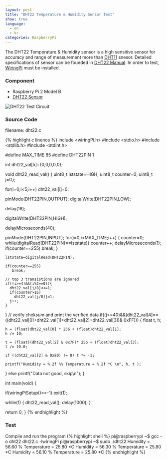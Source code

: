```yaml
---
layout: post
title: "DHT22 Temperature & Humidity Sensor Test"
show: true
language:
  - en
  - kr
categories: RaspberryPi
---
```

The DHT22 Temperature & Humidity sensor is a high sensitive sensor for accuracy and range of measurement more than [DHT11]({{site.url}}/raspberrypi/2016/09/21/dht11-sensor-kr.html) snesor. Detailed specifications of sensor can be founded in [DHT22 Manual](https://www.sparkfun.com/datasheets/Sensors/Temperature/DHT22.pdf). In order to test, [WiringPi]({{site.url}}/raspberrypi/2016/05/20/wiringPi-installation-kr.html) must be installed.

### Component

* Raspberry Pi 2 Model B
* [DHT22 Sensor](https://www.dfrobot.com/wiki/index.php/DHT22_Temperature_and_humidity_module_SKU:SEN0137)
 
![DHT22 Test Circuit]({{site.url}}/images/rpi_dht22_test.png)

### Source Code
filename: dht22.c

{% highlight c linenos %}
include <wiringPi.h>
#include <stdio.h>
#include <stdlib.h>
#include <stdint.h>

#define MAX_TIME 85
#define DHT22PIN 1

int dht22_val[5]={0,0,0,0,0};

void dht22_read_val()
{
  uint8_t lststate=HIGH;
  uint8_t counter=0;
  uint8_t j=0,i;

  for(i=0;i<5;i++)
     dht22_val[i]=0;

  pinMode(DHT22PIN,OUTPUT);
  digitalWrite(DHT22PIN,LOW);

  delay(18);

  digitalWrite(DHT22PIN,HIGH);

  delayMicroseconds(40);

  pinMode(DHT22PIN,INPUT);
  for(i=0;i<MAX_TIME;i++)
  {
    counter=0;
    while(digitalRead(DHT22PIN)==lststate){
      counter++;
      delayMicroseconds(1);
      if(counter==255)
        break;
    }

    lststate=digitalRead(DHT22PIN);

    if(counter==255)
       break;

    // top 3 transistions are ignored
    if((i>=4)&&(i%2==0)){
      dht22_val[j/8]<<=1;
      if(counter>16)
        dht22_val[j/8]|=1;
      j++;
    }
  }
  // verify cheksum and print the verified data
  if((j>=40)&&(dht22_val[4]==((dht22_val[0]+dht22_val[1]+dht22_val[2]+dht22_val[3])& 0xFF)))
  {
    float t, h;

    h = (float)dht22_val[0] * 256 + (float)dht22_val[1];
    h /= 10;

    t = (float)(dht22_val[2] & 0x7F)* 256 + (float)dht22_val[3];
    t /= 10.0;

    if ((dht22_val[2] & 0x80) != 0) t *= -1;

    printf("Humidity = %.2f %% Temperature = %.2f *C \n", h, t );
  }
  else
    printf("Data not good, skip\n");
}

int main(void)
{

  if(wiringPiSetup()==-1)
    exit(1);

  while(1)
  {
     dht22_read_val();
     delay(1000);
  }

  return 0;
}
{% endhighlight %}

### Test

Compile and run the program
{% highlight shell %}
pi@raspberrypi ~$ gcc -o dht22 dht22.c -lwiringPi
pi@raspberrypi ~$ sudo ./dht22 
Humidity = 56.60 % Temperature = 25.80 *C 
Humidity = 56.30 % Temperature = 25.80 *C 
Humidity = 56.10 % Temperature = 25.80 *C 
{% endhighlight %}

